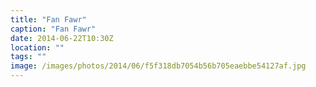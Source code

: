 ```yaml
---
title: "Fan Fawr"
caption: "Fan Fawr"
date: 2014-06-22T10:30Z
location: ""
tags: ""
image: /images/photos/2014/06/f5f318db7054b56b705eaebbe54127af.jpg
---
```

